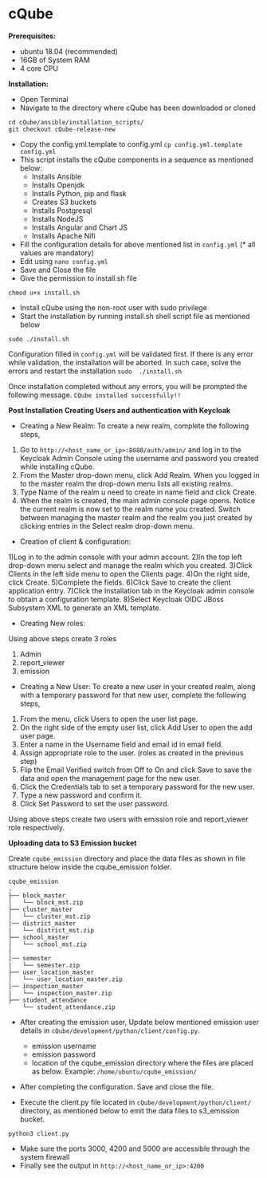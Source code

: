 <h1>cQube</h1>

<b>Prerequisites:</b>
- ubuntu 18.04 (recommended)
- 16GB of System RAM
- 4 core CPU

<b>Installation:</b>
- Open Terminal
- Navigate to the directory where cQube has been downloaded or cloned 
```
cd cQube/ansible/installation_scripts/
git checkout cQube-release-new
```
- Copy the config.yml.template to config.yml 
`cp config.yml.template config.yml`
- This script installs the cQube components in a sequence as mentioned below:
  - Installs Ansible
  - Installs Openjdk
  - Installs Python, pip and flask
  - Creates S3 buckets
  - Installs Postgresql
  - Installs NodeJS
  - Installs Angular and Chart JS
  - Installs Apache Nifi
- Fill the configuration details for above mentioned list in `config.yml` (* all values are mandatory)
- Edit using `nano config.yml`
- Save and Close the file
- Give the permission to install.sh file
```
chmod u+x install.sh
```
- Install cQube using the non-root user with sudo privilege
- Start the installation by running install.sh shell script file as mentioned below
```
sudo ./install.sh
```
Configuration filled in `config.yml` will be validated first. If there is any error while validation, the installation will be aborted. In such case, solve the errors and restart the installation `sudo  ./install.sh`

Once installation completed without any errors, you will be prompted the following message. 
```CQube installed successfully!!``` 

<b>Post Installation </b>
<b> Creating Users and authentication with Keycloak </b>

- Creating a New Realm:
To create a new realm, complete the following steps,

1) Go to ```http://<host_name_or_ip>:8080/auth/admin/``` and log in to the Keycloak Admin Console using the username and password you created while installing cQube. 
2) From the Master drop-down menu, click Add Realm. When you logged in to the master realm the drop-down menu lists all existing realms. 
3) Type Name of the realm u need to create in name field and click Create.
4) When the realm is created, the main admin console page opens. Notice the current realm is now set to the realm name you created. Switch between managing the master realm and the realm you just created by clicking entries in the Select realm drop-down menu.

- Creation of client & configuration:

1)Log in to the admin console with your admin account. 
2)In the top left drop-down menu select and manage the realm which you created. 
3)Click Clients in the left side menu to open the Clients page.
4)On the right side, click Create.
5)Complete the fields.
6)Click Save to create the client application entry. 
7)Click the Installation tab in the Keycloak admin console to obtain a configuration template. 
8)Select Keycloak OIDC JBoss Subsystem XML to generate an XML template. 

- Creating New roles:


Using above steps create 3 roles
1) Admin
2) report_viewer
3) emission

- Creating a New User:
To create a new user in your created realm, along with a temporary password for that new user, complete the following steps,

1) From the menu, click Users to open the user list page. 
2) On the right side of the empty user list, click Add User to open the add user page. 
3) Enter a name in the Username field and email id in email field.
4) Assign appropriate role to the user. (roles as created in the previous step)
5) Flip the Email Verified switch from Off to On and click Save to save the data and open the management page for the new user.
6) Click the Credentials tab to set a temporary password for the new user. 
7) Type a new password and confirm it. 
8) Click Set Password to set the user password.

Using above steps create two users with emission role and report_viewer role respectively.

<b>Uploading data to S3 Emission bucket</b>

Create `cqube_emission` directory and place the data files as shown in file structure below inside the cqube_emission folder.

```
cqube_emission
.
├── block_master
│   └── block_mst.zip
├── cluster_master
│   └── cluster_mst.zip
|── district_master
|   └── district_mst.zip
├── school_master
│   └── school_mst.zip
|
|── semester
|   └── semester.zip
├── user_location_master
│   └── user_location_master.zip
|── inspection_master
|   └── inspection_master.zip
├── student_attendance
    └── student_attendance.zip

```
- After creating the emission user, Update below mentioned emission user details in `cQube/development/python/client/config.py`.
  - emission username 
  - emission password
  - location of the cqube_emission directory where the files are placed as below. Example: `/home/ubuntu/cqube_emission/`

- After completing the configuration. Save and close the file.
- Execute the client.py file located in `cQube/development/python/client/` directory, as mentioned below to emit the data files to s3_emission bucket. 
```
python3 client.py
```
- Make sure the ports 3000, 4200 and 5000 are accessible through the system firewall
- Finally see the output in ```http://<host_name_or_ip>:4200```
